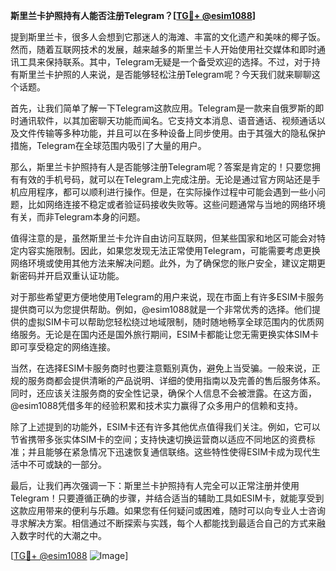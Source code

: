 **斯里兰卡护照持有人能否注册Telegram？[[TG💪+ @esim1088](https://t.me/s/esim1088)]**

提到斯里兰卡，很多人会想到它那迷人的海滩、丰富的文化遗产和美味的椰子饭。然而，随着互联网技术的发展，越来越多的斯里兰卡人开始使用社交媒体和即时通讯工具来保持联系。其中，Telegram无疑是一个备受欢迎的选择。不过，对于持有斯里兰卡护照的人来说，是否能够轻松注册Telegram呢？今天我们就来聊聊这个话题。

首先，让我们简单了解一下Telegram这款应用。Telegram是一款来自俄罗斯的即时通讯软件，以其加密聊天功能而闻名。它支持文本消息、语音通话、视频通话以及文件传输等多种功能，并且可以在多种设备上同步使用。由于其强大的隐私保护措施，Telegram在全球范围内吸引了大量的用户。

那么，斯里兰卡护照持有人是否能够注册Telegram呢？答案是肯定的！只要您拥有有效的手机号码，就可以在Telegram上完成注册。无论是通过官方网站还是手机应用程序，都可以顺利进行操作。但是，在实际操作过程中可能会遇到一些小问题，比如网络连接不稳定或者验证码接收失败等。这些问题通常与当地的网络环境有关，而非Telegram本身的问题。

值得注意的是，虽然斯里兰卡允许自由访问互联网，但某些国家和地区可能会对特定内容实施限制。因此，如果您发现无法正常使用Telegram，可能需要考虑更换网络环境或使用其他方法来解决问题。此外，为了确保您的账户安全，建议定期更新密码并开启双重认证功能。

对于那些希望更方便地使用Telegram的用户来说，现在市面上有许多ESIM卡服务提供商可以为您提供帮助。例如，@esim1088就是一个非常优秀的选择。他们提供的虚拟SIM卡可以帮助您轻松绕过地域限制，随时随地畅享全球范围内的优质网络服务。无论是在国内还是国外旅行期间，ESIM卡都能让您无需更换实体SIM卡即可享受稳定的网络连接。

当然，在选择ESIM卡服务商时也要注意甄别真伪，避免上当受骗。一般来说，正规的服务商都会提供清晰的产品说明、详细的使用指南以及完善的售后服务体系。同时，还应该关注服务商的安全性记录，确保个人信息不会被泄露。在这方面，@esim1088凭借多年的经验积累和技术实力赢得了众多用户的信赖和支持。

除了上述提到的功能外，ESIM卡还有许多其他优点值得我们关注。例如，它可以节省携带多张实体SIM卡的空间；支持快速切换运营商以适应不同地区的资费标准；并且能够在紧急情况下迅速恢复通信联络。这些特性使得ESIM卡成为现代生活中不可或缺的一部分。

最后，让我们再次强调一下：斯里兰卡护照持有人完全可以正常注册并使用Telegram！只要遵循正确的步骤，并结合适当的辅助工具如ESIM卡，就能享受到这款应用带来的便利与乐趣。如果您有任何疑问或困难，随时可以向专业人士咨询寻求解决方案。相信通过不断探索与实践，每个人都能找到最适合自己的方式来融入数字时代的大潮之中。

[[TG💪+ @esim1088](https://t.me/s/esim1088) ![Image](https://i.postimg.cc/4NQfJmqS/Snipaste-2025-05-13-00-14-12.png)]